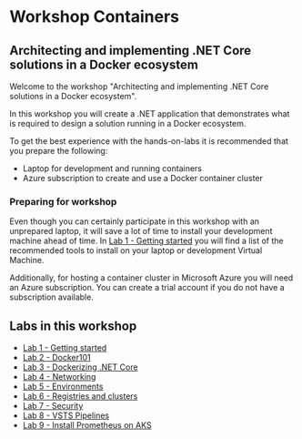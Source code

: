 # Workshop Containers 
## Architecting and implementing .NET Core solutions in a Docker ecosystem

Welcome to the workshop "Architecting and implementing .NET Core solutions in a Docker ecosystem". 

In this workshop you will create a .NET application that demonstrates what is required to design a solution running in a Docker ecosystem.

To get the best experience with the hands-on-labs it is recommended that you prepare the following:
- Laptop for development and running containers
- Azure subscription to create and use a Docker container cluster

### Preparing for workshop

Even though you can certainly participate in this workshop with an unprepared laptop, it will save a lot of time to install your development machine ahead of time. In [Lab 1 - Getting started](docs/Lab1-GettingStarted.md) you will find a list of the recommended tools to install on your laptop or development Virtual Machine.

Additionally, for hosting a container cluster in Microsoft Azure you will need an Azure subscription. You can create a trial account if you do not have a subscription available.

## Labs in this workshop

- [Lab 1 - Getting started](docs/Lab1-GettingStarted.md)
- [Lab 2 - Docker101](docs/Lab2-Docker101.md)
- [Lab 3 - Dockerizing .NET Core](docs/Lab3-DockerizingNETCore.md)
- [Lab 4 - Networking](docs/Lab4-Networking.md)
- [Lab 5 - Environments](docs/Lab5-Environments.md)
- [Lab 6 - Registries and clusters](docs/Lab6-RegistriesClusters.md)
- [Lab 7 - Security](docs/Lab7-Security.md)
- [Lab 8 - VSTS Pipelines](docs/Lab8-VSTSPipelines.md)
- [Lab 9 - Install Prometheus on AKS](docs/Lab9-Prometheus.md)
